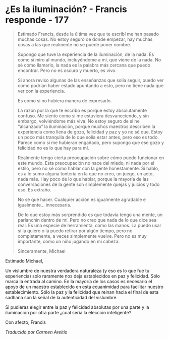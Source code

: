 # ¿Es la iluminación? - Francis responde - 177

>Estimado Francis, desde la última vez que te escribí me han pasado muchas cosas. No estoy seguro de donde empezar, hay muchas cosas a las que realmente no se puede poner nombre.
>
>Supongo que tuve la experiencia de la iluminación, de la nada. Es como si miro al mundo, incluyéndome a mí, que viene de la nada. No sé cómo llamarlo, la nada es la palabra más cercana que puedo encontrar. Pero no es oscuro y muerto, es vivo.
>
>Si ahora reviso algunas de las enseñanzas que solía seguir, puedo ver como podrían haber estado apuntando a esto, pero no tiene nada que ver con la experiencia.
>
>Es como si no hubiera manera de expresarlo.
>
>La razón por la que te escribo es porque estoy absolutamente confuso. Me siento como si me estuviera desvaneciendo, y sin embargo, volviéndome más viva. No estoy seguro de si he “alcanzado” la iluminación, porque muchos maestros describen la experiencia como llena de gozo, felicidad y paz y yo no sé que. Estoy un poco más tranquila de lo que solía estar antes, pero eso es todo. Parece como si me hubieran engañado, pero supongo que ese gozo y felicidad no es lo que hay para mí.
>
>Realmente tengo cierta preocupación sobre cómo puedo funcionar en este mundo. Esta preocupación no nace del miedo, ni nada por el estilo, pero no sé cómo hablar con la gente honestamente. Si hablo, es a lo sumo alguna tontería en la que no creo, un juego, un acto, nada más. Hay poco de lo que hablar, porque la mayoría de las conversaciones de la gente son simplemente quejas y juicios y todo eso. Es extraño.
>
>No sé qué hacer. Cualquier acción es igualmente agradable e igualmente… innecesaria.
>
>De lo que estoy más sorprendido es que todavía tengo una mente, un parlanchín dentro de mí. Pero no creo que nada de lo que dice sea real. Es una especie de herramienta, como las manos. La puedo usar si la quiero o la puedo retirar por algún tiempo, pero no completamente, a veces simplemente vuelve. Pero no es muy importante, como un niño jugando en mi cabeza.
>
>Sinceramente, Michael

Estimado Michael,

Un vislumbre de nuestra verdadera naturaleza (y eso es lo que fue tu experiencia) solo raramente nos deja establecidos en paz y felicidad. Sólo marca la entrada al camino. En la mayoría de los casos es necesario el apoyo de un maestro establecido en esta ecuanimidad para facilitar nuestro establecimiento. Sólo la paz y la felicidad que reinan hacia el final de esta sadhana son la señal de la autenticidad del vislumbre.

Si pudieras elegir entre la paz y felicidad absolutas por una parte y la iluminación por otra parte ¿cual sería la elección inteligente?

Con afecto, Francis

_Traducido por Carmen Areitio_